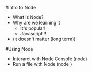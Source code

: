 #Intro to Node

* What is Node?
* Why are we learning it
    * It's popular!
    * Javascript!!!
* (it doesn't matter (long term))

#Using Node

* Interarct with Node Console (node)
* Run a file with Node (node <fileName>)
